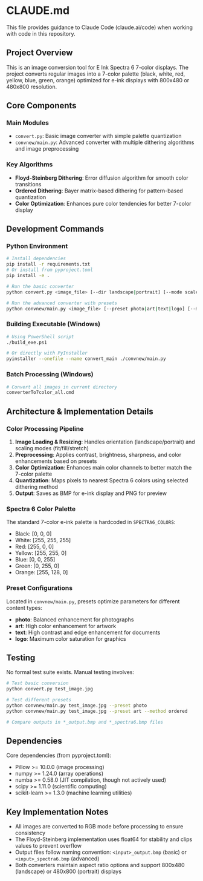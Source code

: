 # CLAUDE.md

This file provides guidance to Claude Code (claude.ai/code) when working with code in this repository.

## Project Overview

This is an image conversion tool for E Ink Spectra 6 7-color displays. The project converts regular images into a 7-color palette (black, white, red, yellow, blue, green, orange) optimized for e-ink displays with 800x480 or 480x800 resolution.

## Core Components

### Main Modules
- `convert.py`: Basic image converter with simple palette quantization
- `convnew/main.py`: Advanced converter with multiple dithering algorithms and image preprocessing

### Key Algorithms
- **Floyd-Steinberg Dithering**: Error diffusion algorithm for smooth color transitions
- **Ordered Dithering**: Bayer matrix-based dithering for pattern-based quantization
- **Color Optimization**: Enhances pure color tendencies for better 7-color display

## Development Commands

### Python Environment
```bash
# Install dependencies
pip install -r requirements.txt
# Or install from pyproject.toml
pip install -e .

# Run the basic converter
python convert.py <image_file> [--dir landscape|portrait] [--mode scale|cut] [--dither 0|3]

# Run the advanced converter with presets
python convnew/main.py <image_file> [--preset photo|art|text|logo] [--method floyd|ordered|none]
```

### Building Executable (Windows)
```bash
# Using PowerShell script
./build_exe.ps1

# Or directly with PyInstaller
pyinstaller --onefile --name convert_main ./convnew/main.py
```

### Batch Processing (Windows)
```bash
# Convert all images in current directory
converterTo7color_all.cmd
```

## Architecture & Implementation Details

### Color Processing Pipeline
1. **Image Loading & Resizing**: Handles orientation (landscape/portrait) and scaling modes (fit/fill/stretch)
2. **Preprocessing**: Applies contrast, brightness, sharpness, and color enhancements based on presets
3. **Color Optimization**: Enhances main color channels to better match the 7-color palette
4. **Quantization**: Maps pixels to nearest Spectra 6 colors using selected dithering method
5. **Output**: Saves as BMP for e-ink display and PNG for preview

### Spectra 6 Color Palette
The standard 7-color e-ink palette is hardcoded in `SPECTRA6_COLORS`:
- Black: [0, 0, 0]
- White: [255, 255, 255]
- Red: [255, 0, 0]
- Yellow: [255, 255, 0]
- Blue: [0, 0, 255]
- Green: [0, 255, 0]
- Orange: [255, 128, 0]

### Preset Configurations
Located in `convnew/main.py`, presets optimize parameters for different content types:
- **photo**: Balanced enhancement for photographs
- **art**: High color enhancement for artwork
- **text**: High contrast and edge enhancement for documents
- **logo**: Maximum color saturation for graphics

## Testing

No formal test suite exists. Manual testing involves:
```bash
# Test basic conversion
python convert.py test_image.jpg

# Test different presets
python convnew/main.py test_image.jpg --preset photo
python convnew/main.py test_image.jpg --preset art --method ordered

# Compare outputs in *_output.bmp and *_spectra6.bmp files
```

## Dependencies

Core dependencies (from pyproject.toml):
- Pillow >= 10.0.0 (image processing)
- numpy >= 1.24.0 (array operations)
- numba >= 0.58.0 (JIT compilation, though not actively used)
- scipy >= 1.11.0 (scientific computing)
- scikit-learn >= 1.3.0 (machine learning utilities)

## Key Implementation Notes

- All images are converted to RGB mode before processing to ensure consistency
- The Floyd-Steinberg implementation uses float64 for stability and clips values to prevent overflow
- Output files follow naming convention: `<input>_output.bmp` (basic) or `<input>_spectra6.bmp` (advanced)
- Both converters maintain aspect ratio options and support 800x480 (landscape) or 480x800 (portrait) displays